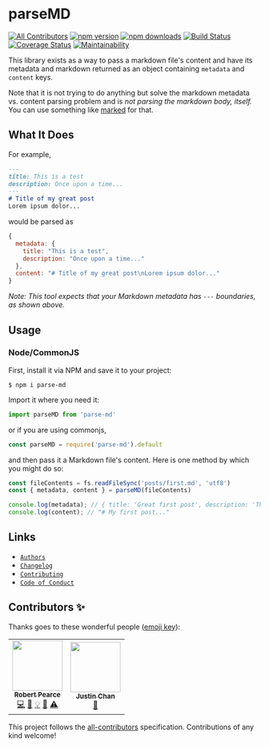 # parseMD
[![All Contributors](https://img.shields.io/badge/all_contributors-1-orange.svg?style=flat-square)](#contributors-)
[![npm version](https://img.shields.io/npm/v/parse-md.svg)](https://www.npmjs.com/package/parse-md) [![npm downloads](https://img.shields.io/npm/dm/parse-md.svg)](https://www.npmjs.com/package/parse-md) [![Build Status](https://travis-ci.org/rpearce/parse-md.svg?branch=main)](https://travis-ci.org/rpearce/parse-md) [![Coverage Status](https://coveralls.io/repos/github/rpearce/parse-md/badge.svg?branch=main)](https://coveralls.io/github/rpearce/parse-md?branch=main) [![Maintainability](https://api.codeclimate.com/v1/badges/8e4debef4b9f0e8acd6e/maintainability)](https://codeclimate.com/github/rpearce/parse-md/maintainability)

This library exists as a way to pass a markdown file's content and have its
metadata and markdown returned as an object containing `metadata` and `content`
keys.

Note that it is not trying to do anything but solve the markdown metadata vs.
content parsing problem and is _not parsing the markdown body, itself._ You can
use something like [marked](https://github.com/chjj/marked) for that.

## What It Does
For example,

```md
---
title: This is a test
description: Once upon a time...
---
# Title of my great post
Lorem ipsum dolor...
```

would be parsed as

```js
{
  metadata: {
    title: "This is a test",
    description: "Once upon a time..."
  },
  content: "# Title of my great post\nLorem ipsum dolor..."
}
```

_Note: This tool expects that your Markdown metadata has `---` boundaries, as shown above._

## Usage

### Node/CommonJS
First, install it via NPM and save it to your project:

```
$ npm i parse-md
```

Import it where you need it:

```js
import parseMD from 'parse-md'
```

or if you are using commonjs,

```js
const parseMD = require('parse-md').default
```

and then pass it a Markdown file's content. Here is one method by which
you might do so:

```js
const fileContents = fs.readFileSync('posts/first.md', 'utf8')
const { metadata, content } = parseMD(fileContents)

console.log(metadata); // { title: 'Great first post', description: 'This is my first great post. Rawr' }
console.log(content); // "# My first post..."
```

## Links
* [`Authors`](./AUTHORS)
* [`Changelog`](./CHANGELOG.md)
* [`Contributing`](./CONTRIBUTING.md)
* [`Code of Conduct`](./CODE_OF_CONDUCT.md)

## Contributors ✨

Thanks goes to these wonderful people ([emoji key](https://allcontributors.org/docs/en/emoji-key)):
<!-- ALL-CONTRIBUTORS-LIST:START - Do not remove or modify this section -->
<!-- prettier-ignore-start -->
<!-- markdownlint-disable -->
<table>
  <tr>
    <td align="center"><a href="https://robertwpearce.com"><img src="https://avatars2.githubusercontent.com/u/592876?v=4" width="100px;" alt=""/><br /><sub><b>Robert Pearce</b></sub></a><br /><a href="https://github.com/Robert Pearce <me@robertwpearce.com>/parse-md/commits?author=rpearce" title="Code">💻</a> <a href="https://github.com/Robert Pearce <me@robertwpearce.com>/parse-md/commits?author=rpearce" title="Documentation">📖</a> <a href="#example-rpearce" title="Examples">💡</a> <a href="#ideas-rpearce" title="Ideas, Planning, & Feedback">🤔</a> <a href="https://github.com/Robert Pearce <me@robertwpearce.com>/parse-md/commits?author=rpearce" title="Tests">⚠️</a></td>
    <td align="center"><a href="https://www.justinchan.ca"><img src="https://avatars3.githubusercontent.com/u/45015017?v=4" width="100px;" alt=""/><br /><sub><b>Justin Chan</b></sub></a><br /><a href="https://github.com/Robert Pearce <me@robertwpearce.com>/parse-md/issues?q=author%3Ajustinchan23" title="Bug reports">🐛</a></td>
  </tr>
</table>

<!-- markdownlint-enable -->
<!-- prettier-ignore-end -->
<!-- ALL-CONTRIBUTORS-LIST:END -->

<!-- ALL-CONTRIBUTORS-LIST:START - Do not remove or modify this section -->
<!-- prettier-ignore-start -->
<!-- markdownlint-disable -->
<!-- markdownlint-enable -->
<!-- prettier-ignore-end -->
<!-- ALL-CONTRIBUTORS-LIST:END -->

This project follows the [all-contributors](https://github.com/all-contributors/all-contributors) specification. Contributions of any kind welcome!
